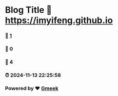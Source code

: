 # Blog Title :link: https://imyifeng.github.io 
### :page_facing_up: [1](https://imyifeng.github.io/tag.html) 
### :speech_balloon: 0 
### :hibiscus: 4 
### :alarm_clock: 2024-11-13 22:25:58 
### Powered by :heart: [Gmeek](https://github.com/Meekdai/Gmeek)
